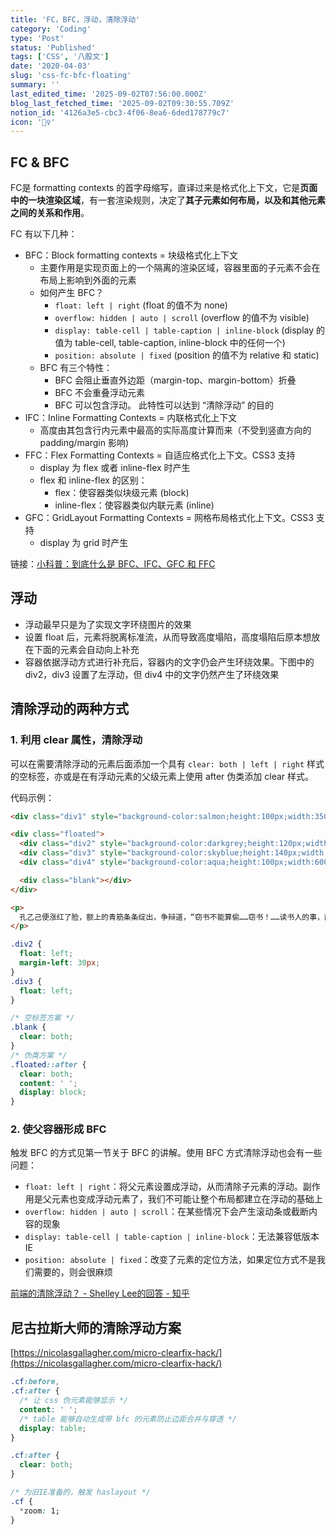 ```yaml
---
title: 'FC，BFC，浮动，清除浮动'
category: 'Coding'
type: 'Post'
status: 'Published'
tags: ['CSS', '八股文']
date: '2020-04-03'
slug: 'css-fc-bfc-floating'
summary: ''
last_edited_time: '2025-09-02T07:56:00.000Z'
blog_last_fetched_time: '2025-09-02T09:30:55.709Z'
notion_id: '4126a3e5-cbc3-4f06-8ea6-6ded178779c7'
icon: '🤽‍♀️'
---
```


## FC & BFC

FC是 formatting contexts 的首字母缩写，直译过来是格式化上下文，它是**页面中的一块渲染区域**，有一套渲染规则，决定了**其子元素如何布局，以及和其他元素之间的关系和作用**。

FC 有以下几种：

- BFC：Block formatting contexts = 块级格式化上下文
  - 主要作用是实现页面上的一个隔离的渲染区域，容器里面的子元素不会在布局上影响到外面的元素
  - 如何产生 BFC？
    - `float: left | right` (float 的值不为 none)
    - `overflow: hidden | auto | scroll` (overflow 的值不为 visible)
    - `display: table-cell | table-caption | inline-block` (display 的值为 table-cell, table-caption, inline-block 中的任何一个)
    - `position: absolute | fixed` (position 的值不为 relative 和 static)
  - BFC 有三个特性：
    - BFC 会阻止垂直外边距（margin-top、margin-bottom）折叠
    - BFC 不会重叠浮动元素
    - BFC 可以包含浮动。 此特性可以达到 “清除浮动” 的目的
- IFC：Inline Formatting Contexts = 内联格式化上下文
  - 高度由其包含行内元素中最高的实际高度计算而来（不受到竖直方向的 padding/margin 影响)
- FFC：Flex Formatting Contexts = 自适应格式化上下文。CSS3 支持
  - display 为 flex 或者 inline-flex 时产生
  - flex 和 inline-flex 的区别：
    - flex：使容器类似块级元素 (block)
    - inline-flex：使容器类似内联元素 (inline)
- GFC：GridLayout Formatting Contexts = 网格布局格式化上下文。CSS3 支持
  - display 为 grid 时产生

链接：[小科普：到底什么是 BFC、IFC、GFC 和 FFC](https://juejin.cn/post/6844903480801525773)

## 浮动

- 浮动最早只是为了实现文字环绕图片的效果
- 设置 float 后，元素将脱离标准流，从而导致高度塌陷，高度塌陷后原本想放在下面的元素会自动向上补充
- 容器依据浮动方式进行补充后，容器内的文字仍会产生环绕效果。下图中的 div2，div3 设置了左浮动，但 div4 中的文字仍然产生了环绕效果

## 清除浮动的两种方式

### 1. 利用 clear 属性，清除浮动

可以在需要清除浮动的元素后面添加一个具有 `clear: both | left | right` 样式的空标签，亦或是在有浮动元素的父级元素上使用 after 伪类添加 clear 样式。

代码示例：

```html
<div class="div1" style="background-color:salmon;height:100px;width:350px">div1</div>

<div class="floated">
  <div class="div2" style="background-color:darkgrey;height:120px;width:200px">div2</div>
  <div class="div3" style="background-color:skyblue;height:140px;width:50px">div3</div>
  <div class="div4" style="background-color:aqua;height:100px;width:600px">div4</div>

  <div class="blank"></div>
</div>

<p>
  孔乙己便涨红了脸，额上的青筋条条绽出，争辩道，“窃书不能算偷……窃书！……读书人的事，能算偷么？”接连便是难懂的话，什么“君子固穷”，什么“者乎”之类，引得众人都哄笑起来：店内外充满了快活的空气。
</p>
```

```css
.div2 {
  float: left;
  margin-left: 30px;
}
.div3 {
  float: left;
}

/* 空标签方案 */
.blank {
  clear: both;
}
/* 伪类方案 */
.floated::after {
  clear: both;
  content: ' ';
  display: block;
}
```

### 2. 使父容器形成 BFC

触发 BFC 的方式见第一节关于 BFC 的讲解。使用 BFC 方式清除浮动也会有一些问题：

- `float: left | right`：将父元素设置成浮动，从而清除子元素的浮动。副作用是父元素也变成浮动元素了，我们不可能让整个布局都建立在浮动的基础上
- `overflow: hidden | auto | scroll`：在某些情况下会产生滚动条或截断内容的现象
- `display: table-cell | table-caption | inline-block`：无法兼容低版本 IE
- `position: absolute | fixed`：改变了元素的定位方法，如果定位方式不是我们需要的，则会很麻烦

[前端的清除浮动？ - Shelley Lee的回答 - 知乎](https://www.zhihu.com/question/56171813/answer/147952955)

## 尼古拉斯大师的清除浮动方案

[https://nicolasgallagher.com/micro-clearfix-hack/](https://nicolasgallagher.com/micro-clearfix-hack/)

```css
.cf:before,
.cf:after {
  /* 让 css 伪元素能够显示 */
  content: ' ';
  /* table 能够自动生成带 bfc 的元素防止边距合并与穿透 */
  display: table;
}

.cf:after {
  clear: both;
}

/* 为旧IE准备的，触发 haslayout */
.cf {
  *zoom: 1;
}
```
